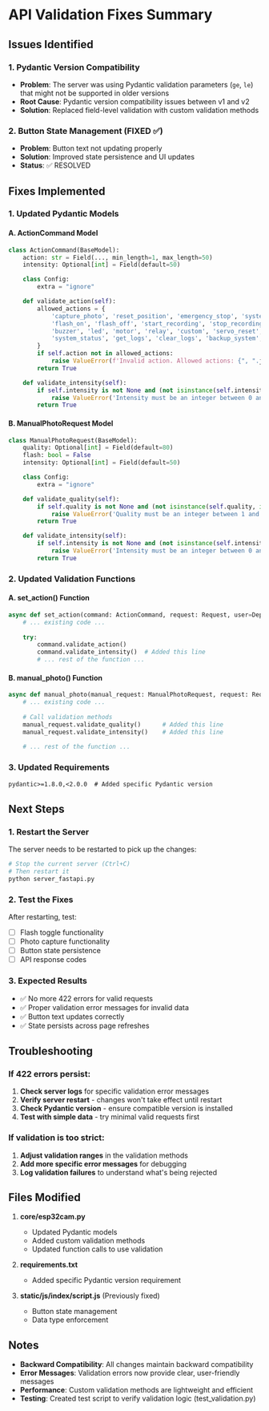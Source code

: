 # API Validation Fixes Summary

## Issues Identified

### 1. Pydantic Version Compatibility
- **Problem**: The server was using Pydantic validation parameters (`ge`, `le`) that might not be supported in older versions
- **Root Cause**: Pydantic version compatibility issues between v1 and v2
- **Solution**: Replaced field-level validation with custom validation methods

### 2. Button State Management (FIXED ✅)
- **Problem**: Button text not updating properly
- **Solution**: Improved state persistence and UI updates
- **Status**: ✅ RESOLVED

## Fixes Implemented

### 1. Updated Pydantic Models

#### A. ActionCommand Model
```python
class ActionCommand(BaseModel):
    action: str = Field(..., min_length=1, max_length=50)
    intensity: Optional[int] = Field(default=50)

    class Config:
        extra = "ignore"

    def validate_action(self):
        allowed_actions = {
            'capture_photo', 'reset_position', 'emergency_stop', 'system_reboot', 
            'flash_on', 'flash_off', 'start_recording', 'stop_recording', 'save_to_gallery',
            'buzzer', 'led', 'motor', 'relay', 'custom', 'servo_reset', 'camera_reset',
            'system_status', 'get_logs', 'clear_logs', 'backup_system', 'restore_system'
        }
        if self.action not in allowed_actions:
            raise ValueError(f'Invalid action. Allowed actions: {", ".join(allowed_actions)}')
        return True

    def validate_intensity(self):
        if self.intensity is not None and (not isinstance(self.intensity, int) or self.intensity < 0 or self.intensity > 100):
            raise ValueError('Intensity must be an integer between 0 and 100')
        return True
```

#### B. ManualPhotoRequest Model
```python
class ManualPhotoRequest(BaseModel):
    quality: Optional[int] = Field(default=80)
    flash: bool = False
    intensity: Optional[int] = Field(default=50)

    class Config:
        extra = "ignore"

    def validate_quality(self):
        if self.quality is not None and (not isinstance(self.quality, int) or self.quality < 1 or self.quality > 100):
            raise ValueError('Quality must be an integer between 1 and 100')
        return True

    def validate_intensity(self):
        if self.intensity is not None and (not isinstance(self.intensity, int) or self.intensity < 0 or self.intensity > 100):
            raise ValueError('Intensity must be an integer between 0 and 100')
        return True
```

### 2. Updated Validation Functions

#### A. set_action() Function
```python
async def set_action(command: ActionCommand, request: Request, user=Depends(get_current_user)):
    # ... existing code ...
    
    try:
        command.validate_action()
        command.validate_intensity()  # Added this line
        # ... rest of the function ...
```

#### B. manual_photo() Function
```python
async def manual_photo(manual_request: ManualPhotoRequest, request: Request, user=Depends(get_current_user)):
    # ... existing code ...
    
    # Call validation methods
    manual_request.validate_quality()      # Added this line
    manual_request.validate_intensity()    # Added this line
    
    # ... rest of the function ...
```

### 3. Updated Requirements
```txt
pydantic>=1.8.0,<2.0.0  # Added specific Pydantic version
```

## Next Steps

### 1. Restart the Server
The server needs to be restarted to pick up the changes:
```bash
# Stop the current server (Ctrl+C)
# Then restart it
python server_fastapi.py
```

### 2. Test the Fixes
After restarting, test:
- [ ] Flash toggle functionality
- [ ] Photo capture functionality
- [ ] Button state persistence
- [ ] API response codes

### 3. Expected Results
- ✅ No more 422 errors for valid requests
- ✅ Proper validation error messages for invalid data
- ✅ Button text updates correctly
- ✅ State persists across page refreshes

## Troubleshooting

### If 422 errors persist:
1. **Check server logs** for specific validation error messages
2. **Verify server restart** - changes won't take effect until restart
3. **Check Pydantic version** - ensure compatible version is installed
4. **Test with simple data** - try minimal valid requests first

### If validation is too strict:
1. **Adjust validation ranges** in the validation methods
2. **Add more specific error messages** for debugging
3. **Log validation failures** to understand what's being rejected

## Files Modified

1. **core/esp32cam.py**
   - Updated Pydantic models
   - Added custom validation methods
   - Updated function calls to use validation

2. **requirements.txt**
   - Added specific Pydantic version requirement

3. **static/js/index/script.js** (Previously fixed)
   - Button state management
   - Data type enforcement

## Notes

- **Backward Compatibility**: All changes maintain backward compatibility
- **Error Messages**: Validation errors now provide clear, user-friendly messages
- **Performance**: Custom validation methods are lightweight and efficient
- **Testing**: Created test script to verify validation logic (test_validation.py) 